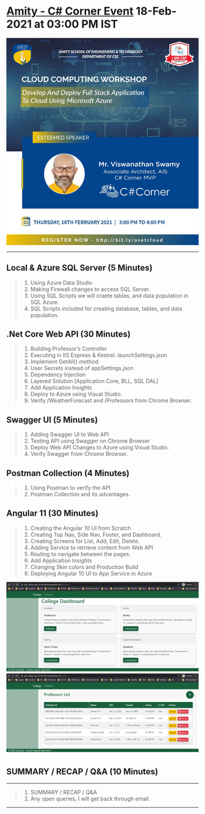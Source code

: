 # [Amity - C# Corner Event](https://twitter.com/arshad_k1/status/1361234189253705733) 18-Feb-2021 at 03:00 PM IST

![Resource In Azure|150x150](./Documentation/Images/FullStack_Event.PNG)

**************************************************************************************************************************

## Local & Azure SQL Server (**5 Minutes**)
> 1. Using Azure Data Studio
> 2. Making Firewall changes to access SQL Server.
> 3. Using SQL Scripts we will craete tables, and data population in SQL Azure.
> 4. SQL Scripts included for creating database, tables, and data population.

## .Net Core Web API (**30 Minutes**)
> 1. Building Professor’s Controller
> 2. Executing in IIS Express & Kestrel. launchSettings.json
> 3. Implement GetAll() method.
> 4. User Secrets instead of appSettings.json
> 5. Dependency Injection
> 6. Layered Solution [Application Core, BLL, SQL DAL]
> 7. Add Application Insights
> 8. Deploy to Azure using Visual Studio.
> 9. Verify /WeatherForecast and /Professors from Chrome Browser.

## Swagger UI (**5 Minutes**)
> 1. Adding Swagger UI to Web API
> 2. Testing API using Swagger on Chrome Browser
> 3. Deploy Web API Changes to Azure using Visual Studio.
> 4. Verify Swagger from Chrome Browser.

## Postman Collection (**4 Minutes**)
> 1. Using Postman to verify the API
> 2. Postman Collection and its advantages.

## Angular 11 (**30 Minutes**)
> 1. Creating the Angular 10 UI from Scratch
> 2. Creating Top Nav, Side Nav, Footer, and Dashboard.
> 3. Creating Screens for List, Add, Edit, Delete.
> 4. Adding Service to retrieve content from Web API
> 5. Routing to navigate between the pages.
> 6. Add Application Insights
> 7. Changing Skin colors and Production Build
> 8. Deploying Angular 10 UI to App Service in Azure

![Web APP Dashboard|150x150](./Documentation/Images/Angular_UI_Dashboard.PNG)
![Web APP List|150x150](./Documentation/Images/Angular_UI_List.PNG)

## SUMMARY / RECAP / Q&A (**10 Minutes**)
*****
> 1. SUMMARY / RECAP / Q&A 
> 2. Any open queries, I will get back through email.
*****